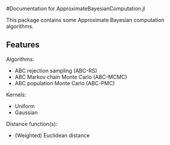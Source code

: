 
#Documentation for ApproximateBayesianComputation.jl


This package contains some Approximate Bayesian computation algorithms.


<a id='Features-1'></a>

## Features


Algorithms:


  * ABC rejection sampling (ABC-RS)
  * ABC Markov chain Monte Carlo (ABC-MCMC)
  * ABC population Monte Carlo (ABC-PMC)


Kernels:


  * Uniform
  * Gaussian


Distance function(s):


  * (Weighted) Euclidean distance


